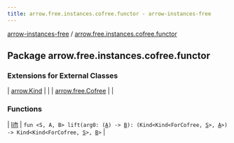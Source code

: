 ```yaml
---
title: arrow.free.instances.cofree.functor - arrow-instances-free
---
```


[arrow-instances-free](../index.html) / [arrow.free.instances.cofree.functor](./index.html)

## Package arrow.free.instances.cofree.functor

### Extensions for External Classes

| [arrow.Kind](arrow.-kind/index.html) |  |
| [arrow.free.Cofree](arrow.free.-cofree/index.html) |  |

### Functions

| [lift](lift.html) | `fun <S, A, B> lift(arg0: (`[`A`](lift.html#A)`) -> `[`B`](lift.html#B)`): (Kind<Kind<ForCofree, `[`S`](lift.html#S)`>, `[`A`](lift.html#A)`>) -> Kind<Kind<ForCofree, `[`S`](lift.html#S)`>, `[`B`](lift.html#B)`>` |

